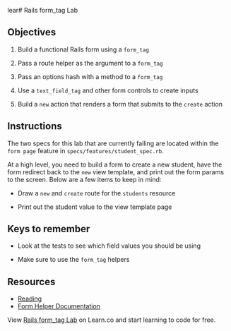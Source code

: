 lear# Rails form_tag Lab

## Objectives

1. Build a functional Rails form using a `form_tag`

2. Pass a route helper as the argument to a `form_tag`

3. Pass an options hash with a method to a `form_tag`

4. Use a `text_field_tag` and other form controls to create inputs

5. Build a `new` action that renders a form that submits to the `create` action


## Instructions

The two specs for this lab that are currently failing are located within the `form page` feature in `specs/features/student_spec.rb`.

At a high level, you need to build a form to create a new student, have the form redirect back to the `new` view template, and print out the form params to the screen. Below are a few items to keep in mind:

* Draw a `new` and `create` route for the `students` resource

* Print out the student value to the view template page


## Keys to remember

* Look at the tests to see which field values you should be using

* Make sure to use the `form_tag` helpers


## Resources

* [Reading](https://github.com/learn-co-curriculum/rails-form_tag-readme)
* [Form Helper Documentation](http://api.rubyonrails.org/classes/ActionView/Helpers/FormTagHelper.html)

<p data-visibility='hidden'>View <a href='https://learn.co/lessons/rails-form_tag-lab' title='Rails form_tag Lab'>Rails form_tag Lab</a> on Learn.co and start learning to code for free.</p>
